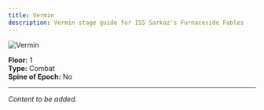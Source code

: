 ```yaml
---
title: Vermin
description: Vermin stage guide for IS5 Sarkaz's Furnaceside Fables
---
```


<img src="/stages/vermin.png" alt="Vermin" />

**Floor:** 1  
**Type:** Combat  
**Spine of Epoch:** No  

---

*Content to be added.*
